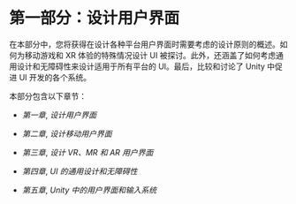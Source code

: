 # 第一部分：设计用户界面

在本部分中，您将获得在设计各种平台用户界面时需要考虑的设计原则的概述。如何为移动游戏和 XR 体验的特殊情况设计 UI 被探讨。此外，还涵盖了如何考虑通用设计和无障碍性来设计适用于所有平台的 UI。最后，比较和讨论了 Unity 中促进 UI 开发的各个系统。 

本部分包含以下章节：

+   *第一章*, *设计用户界面*

+   *第二章*, *设计移动用户界面*

+   *第三章*, *设计 VR、MR 和 AR 用户界面*

+   *第四章*, *UI 的通用设计和无障碍性*

+   *第五章*, *Unity 中的用户界面和输入系统*
